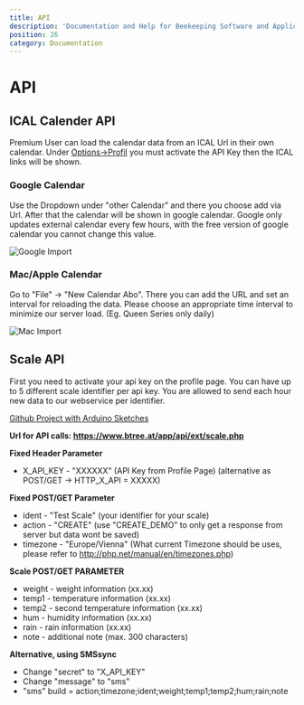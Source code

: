 ```yaml
---
title: API
description: 'Documentation and Help for Beekeeping Software and Application'
position: 26
category: Documentation
---
```

# API

## ICAL Calender API

Premium User can load the calendar data from an ICAL Url in their own calendar. Under [Options->Profil](../profile/) you must activate the API Key then the ICAL links will be shown.

### Google Calendar

Use the Dropdown under "other Calendar" and there you choose add via Url. After that the calendar will be shown in google calendar. Google only updates external calendar every few hours, with the free version of google calendar you cannot change this value.

<img src="../img/ical_google.jpg" alt="Google Import" loading="lazy">

### Mac/Apple Calendar

Go to "File" -> "New Calendar Abo". There you can add the URL and set an interval for reloading the data. Please choose an appropriate time interval to minimize our server load. (Eg. Queen Series only daily)

<img src="../img/ical_mac.jpg" alt="Mac Import" loading="lazy">

## Scale API

First you need to activate your api key on the profile page. You can have up to 5 different scale identifier per api key.
You are allowed to send each hour new data to our webservice per identifier.

[Github Project with Arduino Sketches](https://github.com/HannesOberreiter/bScale)

**Url for API calls: https://www.btree.at/app/api/ext/scale.php**

**Fixed Header Parameter**

* X_API_KEY   - "XXXXXX" (API Key from Profile Page) (alternative as POST/GET -> HTTP_X_API = XXXXX)

**Fixed POST/GET Parameter**

* ident   - "Test Scale" (your identifier for your scale)
* action  - "CREATE" (use "CREATE_DEMO" to only get a response from server but data wont be saved)
* timezone - "Europe/Vienna" (What current Timezone should be uses, please refer to http://php.net/manual/en/timezones.php)

**Scale POST/GET PARAMETER**

* weight  - weight information (xx.xx)
* temp1   - temperature information (xx.xx)
* temp2   - second temperature information (xx.xx)
* hum     - humidity information (xx.xx)
* rain    - rain information (xx.xx)
* note    - additional note (max. 300 characters)

**Alternative, using SMSsync**

* Change "secret" to "X_API_KEY"
* Change "message" to "sms"
* "sms" build = action;timezone;ident;weight;temp1;temp2;hum;rain;note
